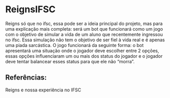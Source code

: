 # ReignsIFSC

Reigns só que no ifsc, essa pode ser a ideia principal do projeto, mas para uma explicação mais completa: será um bot que funcionará como um jogo com o objetivo de simular a vida de um aluno que recentemente ingressou no ifsc. Essa simulação não tem o objetivo de ser fiel à vida real e é apenas uma piada sarcástica. O jogo funcionará da seguinte forma: o bot apresentará uma situação onde o jogador deve escolher entre 2 opções, essas opções influenciaram um ou mais dos status do jogador e o jogador deve tentar balancear esses status para que ele não “morra”.

## Referências: 
Reigns e nossa experiência no IFSC